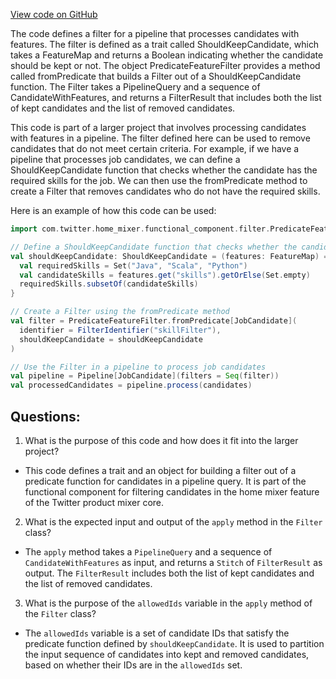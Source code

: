 [View code on GitHub](https://github.com/misbahsy/the-algorithm/home-mixer/server/src/main/scala/com/twitter/home_mixer/functional_component/filter/PredicateFeatureFilter.scala)

The code defines a filter for a pipeline that processes candidates with features. The filter is defined as a trait called ShouldKeepCandidate, which takes a FeatureMap and returns a Boolean indicating whether the candidate should be kept or not. The object PredicateFeatureFilter provides a method called fromPredicate that builds a Filter out of a ShouldKeepCandidate function. The Filter takes a PipelineQuery and a sequence of CandidateWithFeatures, and returns a FilterResult that includes both the list of kept candidates and the list of removed candidates.

This code is part of a larger project that involves processing candidates with features in a pipeline. The filter defined here can be used to remove candidates that do not meet certain criteria. For example, if we have a pipeline that processes job candidates, we can define a ShouldKeepCandidate function that checks whether the candidate has the required skills for the job. We can then use the fromPredicate method to create a Filter that removes candidates who do not have the required skills.

Here is an example of how this code can be used:

```scala
import com.twitter.home_mixer.functional_component.filter.PredicateFeatureFilter

// Define a ShouldKeepCandidate function that checks whether the candidate has the required skills
val shouldKeepCandidate: ShouldKeepCandidate = (features: FeatureMap) => {
  val requiredSkills = Set("Java", "Scala", "Python")
  val candidateSkills = features.get("skills").getOrElse(Set.empty)
  requiredSkills.subsetOf(candidateSkills)
}

// Create a Filter using the fromPredicate method
val filter = PredicateFeatureFilter.fromPredicate[JobCandidate](
  identifier = FilterIdentifier("skillFilter"),
  shouldKeepCandidate = shouldKeepCandidate
)

// Use the Filter in a pipeline to process job candidates
val pipeline = Pipeline[JobCandidate](filters = Seq(filter))
val processedCandidates = pipeline.process(candidates)
```
## Questions: 
 1. What is the purpose of this code and how does it fit into the larger project? 
- This code defines a trait and an object for building a filter out of a predicate function for candidates in a pipeline query. It is part of the functional component for filtering candidates in the home mixer feature of the Twitter product mixer core.

2. What is the expected input and output of the `apply` method in the `Filter` class? 
- The `apply` method takes a `PipelineQuery` and a sequence of `CandidateWithFeatures` as input, and returns a `Stitch` of `FilterResult` as output. The `FilterResult` includes both the list of kept candidates and the list of removed candidates.

3. What is the purpose of the `allowedIds` variable in the `apply` method of the `Filter` class? 
- The `allowedIds` variable is a set of candidate IDs that satisfy the predicate function defined by `shouldKeepCandidate`. It is used to partition the input sequence of candidates into kept and removed candidates, based on whether their IDs are in the `allowedIds` set.